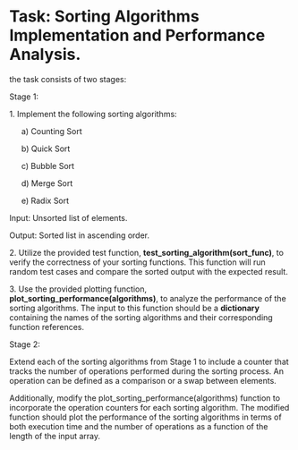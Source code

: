 ﻿# <a name="_n35gb7ms0fxn"></a>Task: Sorting Algorithms Implementation and Performance Analysis.

the task consists of two stages:

Stage 1:

1\. Implement the following sorting algorithms:

`   `a) Counting Sort

`   `b) Quick Sort

`   `c) Bubble Sort

`   `d) Merge Sort

`   `e) Radix Sort

Input: Unsorted list of elements.

Output: Sorted list in ascending order.

2\. Utilize the provided test function, **test\_sorting\_algorithm(sort\_func)**, to verify the correctness of your sorting functions. This function will run random test cases and compare the sorted output with the expected result.

3\. Use the provided plotting function, **plot\_sorting\_performance(algorithms)**, to analyze the performance of the sorting algorithms. The input to this function should be a **dictionary** containing the names of the sorting algorithms and their corresponding function references.

Stage 2:

Extend each of the sorting algorithms from Stage 1 to include a counter that tracks the number of operations performed during the sorting process. An operation can be defined as a comparison or a swap between elements.

Additionally, modify the plot\_sorting\_performance(algorithms) function to incorporate the operation counters for each sorting algorithm. The modified function should plot the performance of the sorting algorithms in terms of both execution time and the number of operations as a function of the length of the input array.




